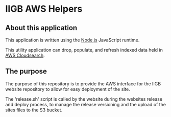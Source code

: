 
# IIGB AWS Helpers

## About this application

This application is written using the [Node.js](https://nodejs.org/en/) JavaScript runtime. 

This utility application can drop, populate, and refresh indexed data held in [AWS Cloudsearch](https://aws.amazon.com/cloudsearch/).

## The purpose

The purpose of this repository is to provide the AWS interface for the IIGB website repository to allow for easy deployment of the site.

The 'release.sh' script is called by the website during the websites release and deploy process, to manage the release versioning and the upload of the sites files to the S3 bucket.
